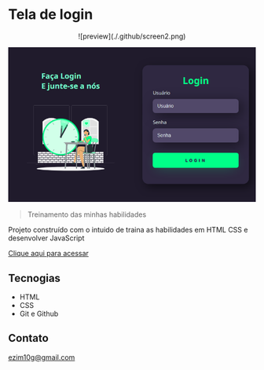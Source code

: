 # Tela de login

<center>
![preview](./.github/screen2.png)

![preview](./.github/screen1.png)</center>

> Treinamento das minhas habilidades

Projeto construído com o intuido de traina as habilidades em HTML CSS e desenvolver JavaScript

[Clique aqui para acessar](https://ezim10g.github.io/Tela-de-login)

## Tecnogias

- HTML
- CSS
- Git e Github

## Contato

ezim10g@gmail.com
